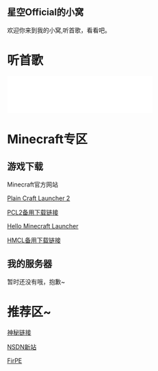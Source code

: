 ## 星空Official的小窝

欢迎你来到我的小窝,听首歌，看看吧。
<script src="https://sdk.jinrishici.com/v2/browser/jinrishici.js" charset="utf-8"></script>
<link rel="icon" href="logo.ico">
<div id="poem_sentence"></div>
<div id="poem_info"></div>
<script type="text/javascript">
  jinrishici.load(function(result) {
    var sentence = document.querySelector("#poem_sentence")
    var info = document.querySelector("#poem_info")
    sentence.innerHTML = result.data.content
    info.innerHTML = '【' + result.data.origin.dynasty + '】' + result.data.origin.author + '《' + result.data.origin.title + '》'
  });
</script>
<h1 id="Mucic">听首歌</h1>
<iframe frameborder="no" border="0" marginwidth="0" marginheight="0" width="340" height="86" 
src="//music.163.com/outchain/player?type=2&id=492390949&auto=1&height=66"></iframe>
<h1 id="我的世界">Minecraft专区</h1>
<h2 id="下载我的世界">游戏下载</h2>
<p><a href="https://www.minecraft.net/zh-hans" title="有条件的，支持下正版吧"></a>Minecraft官方网站</p>
<p><a href="https://yp.cqzhx.top/api/v3/file/source/49/Plain%20Craft%20Launcher%202.exe?sign=ifZSQv6-qt-aGVpef9BMq-MNOA6x6RbDYKAXSLqiVxg%3D%3A0" title="直链下载">Plain Craft Launcher 2</a></p>
<p><a href="https://lftk-my.sharepoint.com/:u:/g/personal/wuchengbin_lftk_onmicrosoft_com/EcwSqxVQkWtCmbBeeeVwxXMBserzAvS3joQqf5zQbapViQ?e=ivNfdI" title="阿里云盘">PCL2备用下载链接</a></p>
<p><a href="https://yp.cqzhx.top/api/v3/file/source/50/HMCL-3.5.3.exe?sign=K-jRbcdNGiokzTdK6zCWJkBvsMgHURri602yXJqjCvw%3D%3A0" title="直链下载">Hello Minecraft Launcher</a></p>
<p><a href="https://lftk-my.sharepoint.com/:u:/g/personal/wuchengbin_lftk_onmicrosoft_com/EVW3_N-cAgVChN1srZrDf44B-P9fJhV2Ozdx4O1H7upvuQ?e=6hEjvH" title="OneDrive">HMCL备用下载链接</a></p>
<h2 id="服务器">我的服务器</h2>
<p>暂时还没有哦，抱歉~<p>
<h1 id="友情链接">推荐区~</h1>
<p><a href="https://lftk-my.sharepoint.com/:f:/g/personal/xigua_lftk_onmicrosoft_com/Ek5vf3UHz2JIlHtbpO2_pn8BWfE4xBa_oyaG9c3AXMIBjQ?e=Eq30QT" target="_blank" rel="noopener noreferrer" title="本链接资源由某全小站站长提供">神秘链接</a></p>
<p><a href="https://next.itellyou.cn" target="_blank" rel="noopener noreferrer" title="纯净系统下载">NSDN新站</a></p>
<p><a href="https://firpe.cn" target="_blank" rel="noopener noreferrer" title="也许是最适合年轻人使用的第三方WinPE~">FirPE</a></p>
<div align="center">
